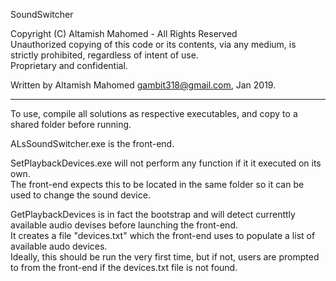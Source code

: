 SoundSwitcher

Copyright (C) Altamish Mahomed - All Rights Reserved  
Unauthorized copying of this code or its contents, via any medium, is strictly prohibited, regardless of intent of use.  
Proprietary and confidential.

Written by Altamish Mahomed  gambit318@gmail.com, Jan 2019. 

___

To use, compile all solutions as respective executables, and copy to a shared folder before running.  

ALsSoundSwitcher.exe is the front-end. 

SetPlaybackDevices.exe will not perform any function if it it executed on its own.  
The front-end expects this to be located in the same folder so it can be used to change the sound device.  

GetPlaybackDevices is in fact the bootstrap and will detect currenttly available audio devises before launching the front-end.  
It creates a file "devices.txt" which the front-end uses to populate a list of available audo devices.  
Ideally, this should be run the very first time, but if not, users are prompted to from the front-end if the devices.txt file is not found. 